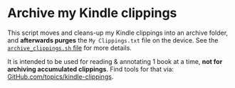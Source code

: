 # Archive my Kindle clippings

This script moves and cleans-up my Kindle clippings into an archive folder,
and **afterwards purges** the `My Clippings.txt` file on the device.
See the [`archive_clippings.sh` file](archive_clippings.sh) for more details.

It is intended to be used for reading & annotating 1 book at a time,
**not for archiving accumulated clippings**. Find tools for that via:
[GitHub.com/topics/kindle-clippings](https://github.com/topics/kindle-clippings).
